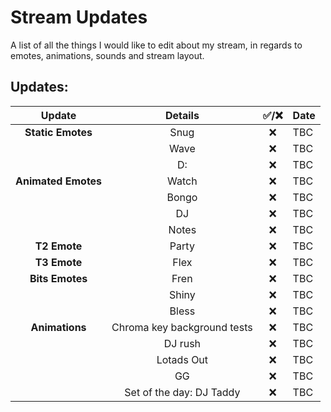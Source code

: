 # Stream Updates
A list of all the things I would like to edit about my stream, in regards to emotes, animations, sounds and stream layout.
<br>
## Updates:
| **Update** | **Details** | **✅/❌** | **Date** |
|:-:|:-:|:-:|-|
| **Static Emotes** | Snug | ❌ | TBC |
| | Wave | ❌ | TBC |
| | D: | ❌ | TBC |
| **Animated Emotes** | Watch | ❌ | TBC |
| | Bongo | ❌ | TBC |
| | DJ | ❌ | TBC |
| | Notes | ❌ | TBC |
| **T2 Emote** | Party | ❌ | TBC |
| **T3 Emote** | Flex | ❌ | TBC |
| **Bits Emotes** | Fren | ❌ | TBC |
| | Shiny | ❌ | TBC |
| | Bless | ❌ | TBC |
| **Animations** | Chroma key background tests | ❌ | TBC |
| | DJ rush | ❌ | TBC |
| | Lotads Out | ❌ | TBC |
| | GG | ❌ | TBC |
| | Set of the day: DJ Taddy | ❌ | TBC |

